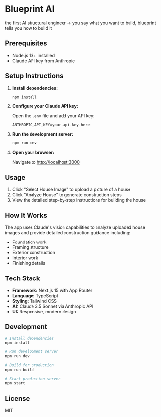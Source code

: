 # Blueprint AI

the first AI structural engineer -> you say what you want to build, blueprint tells you how to build it

## Prerequisites

- Node.js 18+ installed
- Claude API key from Anthropic

## Setup Instructions

1. **Install dependencies:**

   ```bash
   npm install
   ```

2. **Configure your Claude API key:**

   Open the `.env` file and add your API key:

   ```
   ANTHROPIC_API_KEY=your-api-key-here
   ```

3. **Run the development server:**

   ```bash
   npm run dev
   ```

4. **Open your browser:**

   Navigate to [http://localhost:3000](http://localhost:3000)

## Usage

1. Click "Select House Image" to upload a picture of a house
2. Click "Analyze House" to generate construction steps
3. View the detailed step-by-step instructions for building the house

## How It Works

The app uses Claude's vision capabilities to analyze uploaded house images and provide detailed construction guidance including:

- Foundation work
- Framing structure
- Exterior construction
- Interior work
- Finishing details

## Tech Stack

- **Framework:** Next.js 15 with App Router
- **Language:** TypeScript
- **Styling:** Tailwind CSS
- **AI:** Claude 3.5 Sonnet via Anthropic API
- **UI:** Responsive, modern design

## Development

```bash
# Install dependencies
npm install

# Run development server
npm run dev

# Build for production
npm run build

# Start production server
npm start
```

## License

MIT
